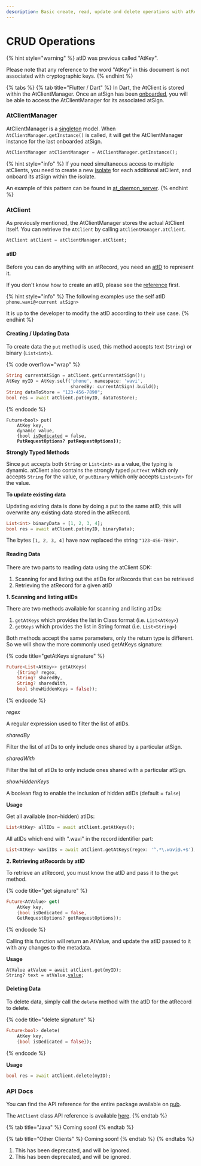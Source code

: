 ```yaml
---
description: Basic create, read, update and delete operations with atRecords
---
```


# CRUD Operations

{% hint style="warning" %}
atID was previous called "AtKey".

Please note that any reference to the word "AtKey" in this document is not associated with cryptographic keys.
{% endhint %}

{% tabs %}
{% tab title="Flutter / Dart" %}
In Dart, the AtClient is stored within the AtClientManager. Once an atSign has been [onboarded](onboarding.md), you will be able to access the AtClientManager for its associated atSign.

### AtClientManager

AtClientManager is a [singleton](https://en.wikipedia.org/wiki/Singleton\_pattern) model. When `AtClientManager.getInstance()` is called, it will get the AtClientManager instance for the last onboarded atSign.

```dart
AtClientManager atClientManager = AtClientManager.getInstance();
```

{% hint style="info" %}
If you need simultaneous access to multiple atClients, you need to create a new [isolate](https://dart.dev/language/concurrency#how-isolates-work) for each additional atClient, and onboard its atSign within the isolate.

An example of this pattern can be found in [at\_daemon\_server](https://github.com/atsign-foundation/at\_services/tree/trunk/packages/at\_daemon\_server/lib/src/server).
{% endhint %}

### AtClient

As previously mentioned, the AtClientManager stores the actual AtClient itself. You can retrieve the `AtClient` by calling `atClientManager.atClient`.

```dart
AtClient atClient = atClientManager.atClient;
```

#### atID

Before you can do anything with an atRecord, you need an [atID](../core/atrecord.md#atidentifier) to represent it.

If you don't know how to create an atID, please see the [reference](atid-reference/) first.

{% hint style="info" %}
The following examples use the self atID `phone.wavi@<current atSign>`

It is up to the developer to modify the atID according to their use case.
{% endhint %}

#### Creating / Updating Data

To create data the `put` method is used, this method accepts text (`String`) or binary (`List<int>`).

{% code overflow="wrap" %}
```dart
String currentAtSign = atClient.getCurrentAtSign()!;
AtKey myID = AtKey.self('phone', namespace: 'wavi',
                        sharedBy: currentAtSign).build();
String dataToStore = "123-456-7890";
bool res = await atClient.put(myID, dataToStore);
```
{% endcode %}

<pre class="language-dart" data-title="put signature"><code class="lang-dart">Future&#x3C;bool> put(
    AtKey key,
    dynamic value,
    {bool <a data-footnote-ref href="#user-content-fn-1">isDedicated</a> = false,
<strong>    PutRequestOptions? putRequestOptions});
</strong></code></pre>

**Strongly Typed Methods**

Since `put` accepts both `String` or `List<int>` as a value, the typing is dynamic. atClient also contains the strongly typed `putText` which only accepts `String` for the value, or `putBinary` which only accepts `List<int>` for the value.

**To update existing data**

Updating existing data is done by doing a put to the same atID, this will overwrite any existing data stored in the atRecord.

```dart
List<int> binaryData = [1, 2, 3, 4];
bool res = await atClient.put(myID, binaryData);
```

The bytes `[1, 2, 3, 4]` have now replaced the string `"123-456-7890"`.

#### Reading Data

There are two parts to reading data using the atClient SDK:

1. Scanning for and listing out the atIDs for atRecords that can be retrieved
2. Retrieving the atRecord for a given atID

**1. Scanning and listing atIDs**

There are two methods available for scanning and listing atIDs:

1. `getAtKeys` which provides the list in Class format (i.e. `List<AtKey>`)
2. `getKeys` which provides the list in String format (i.e. `List<String>`)

Both methods accept the same parameters, only the return type is different. So we will show the more commonly used getAtKeys signature:

{% code title="getAtKeys signature" %}
```dart
Future<List<AtKey>> getAtKeys(
    {String? regex,
    String? sharedBy,
    String? sharedWith,
    bool showHiddenKeys = false});
```
{% endcode %}

_regex_

A regular expression used to filter the list of atIDs.

_sharedBy_

Filter the list of atIDs to only include ones shared by a particular atSign.

_sharedWith_

Filter the list of atIDs to only include ones shared with a particular atSign.

_showHiddenKeys_

A boolean flag to enable the inclusion of hidden atIDs (default = `false`)

**Usage**

Get all available (non-hidden) atIDs:

```dart
List<AtKey> allIDs = await atClient.getAtKeys();
```

All atIDs which end with ".wavi" in the record identifier part:

```dart
List<AtKey> waviIDs = await atClient.getAtKeys(regex: '^.*\.wavi@.+$');
```

**2. Retrieving atRecords by atID**

To retrieve an atRecord, you must know the atID and pass it to the `get` method.

{% code title="get signature" %}
```dart
Future<AtValue> get(
    AtKey key,
    {bool isDedicated = false,
    GetRequestOptions? getRequestOptions});
```
{% endcode %}

Calling this function will return an AtValue, and update the atID passed to it with any changes to the metadata.

**Usage**

<pre class="language-dart"><code class="lang-dart">AtValue atValue = await atClient.get(myID);
String? text = atValue.<a data-footnote-ref href="#user-content-fn-2">value</a>;
</code></pre>

#### Deleting Data

To delete data, simply call the `delete` method with the atID for the atRecord to delete.

{% code title="delete signature" %}
```dart
Future<bool> delete(
    AtKey key,
    {bool isDedicated = false});
```
{% endcode %}

**Usage**

```dart
bool res = await atClient.delete(myID);
```

### API Docs

You can find the API reference for the entire package available on [pub](https://pub.dev/documentation/at\_client/latest/).

The `AtClient` class API reference is available [here](https://pub.dev/documentation/at\_client/latest/at\_client/AtClient-class.html).
{% endtab %}

{% tab title="Java" %}
Coming soon!
{% endtab %}

{% tab title="Other Clients" %}
Coming soon!
{% endtab %}
{% endtabs %}

1. This has been deprecated, and will be ignored.
2. This has been deprecated, and will be ignored.

[^1]: This has been deprecated, and will be ignored.

[^2]: If metaData.isBinary is true, then this will be a List\<int>.
